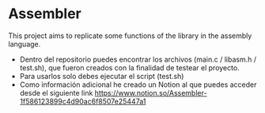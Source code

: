 # Assembler
This project aims to replicate some functions of the library in the assembly language.

* Dentro del repositorio puedes encontrar los archivos (main.c / libasm.h / test.sh), que fueron creados con la finalidad de testear el proyecto.
* Para usarlos solo debes ejecutar el script (test.sh)
* Como información adicional he creado un Notion al que puedes acceder desde el siguiente link https://www.notion.so/Assembler-1f586123899c4d90ac6f8507e25447a1
